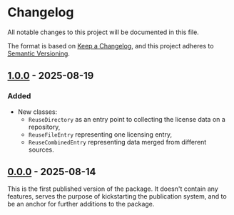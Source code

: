 <!--
SPDX-FileCopyrightText: 2024-2025 Friedrich von Never <friedrich@fornever.me>

SPDX-License-Identifier: MIT
-->

Changelog
=========
All notable changes to this project will be documented in this file.

The format is based on [Keep a Changelog](https://keepachangelog.com/en/1.0.0/), and this project adheres to [Semantic Versioning](https://semver.org/spec/v2.0.0.html).

## [1.0.0] - 2025-08-19
### Added
- New classes:
  - `ReuseDirectory` as an entry point to collecting the license data on a repository,
  - `ReuseFileEntry` representing one licensing entry,
  - `ReuseCombinedEntry` representing data merged from different sources.

## [0.0.0] - 2025-08-14
This is the first published version of the package. It doesn't contain any features, serves the purpose of kickstarting the publication system, and to be an anchor for further additions to the package.

[0.0.0]: https://github.com/ForNeVeR/dotnet-reuse/releases/tag/v0.0.0
[1.0.0]: https://github.com/ForNeVeR/dotnet-reuse/compare/v0.0.0...v1.0.0
[Unreleased]: https://github.com/ForNeVeR/dotnet-reuse/compare/v1.0.0...HEAD
